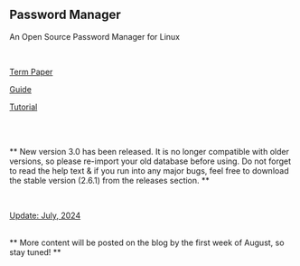 ## Password Manager

An Open Source Password Manager for Linux

</br>

[Term Paper](https://docs.google.com/document/d/1WU1DhhxxY864XlWm3pJDy-Znjz2RGEpEWyLOp9jbST8/edit?usp=sharing)

[Guide](https://docs.google.com/document/d/1ZrvNczTJIdKSOdlyhuAYqRsed6BR6HrJmqbaNvtLkSU/edit)

[Tutorial](https://www.dropbox.com/s/e81sbk9qaur742l/pwmgr_test.mp4?dl=0)

</br>
</br>

** New version 3.0 has been released. It is no longer compatible with older versions, so please re-import your old database before using.
Do not forget to read the help text & if you run into any major bugs, feel free to download the stable version (2.6.1) from the releases section.
**

</br>

[Update: July, 2024](https://www.dropbox.com/scl/fi/srovv2xxgoudcc7al3zzz/pwmgr_update_07_2024.mp4?rlkey=l2h18w8jna7c6adgk3ww54j9a&st=24vy4zau&dl=0)

</br>
** More content will be posted on the blog by the first week of August, so stay tuned! **
